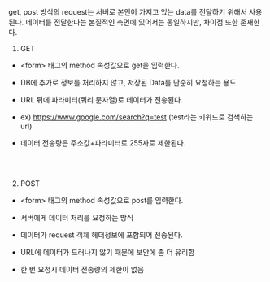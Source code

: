 ﻿get, post 방식의 request는 서버로 본인이 가지고 있는 data를 전달하기 위해서 사용된다. 데이터를 전달한다는 본질적인 측면에 있어서는 동일하지만, 차이점 또한 존재한다.

1.  GET

- \<form> 태그의 method 속성값으로 get을 입력한다.
- DB에 추가로 정보를 처리하지 않고, 저장된 Data를 단순히 요청하는 용도
-   URL 뒤에 파라미터(쿼리 문자열)로 데이터가 전송된다.
- ex) https://www.google.com/search?q=test (test라는 키워드로 검색하는 url)
- 데이터 전송량은 주소값+파라미터로 255자로 제한된다.

    
   <br>
   <br>
    
2.  POST
- \<form> 태그의 method 속성값으로 post를 입력한다.

-   서버에게 데이터 처리를 요청하는 방식

-   데이터가 request 객체 헤더정보에 포함되어 전송된다.

- URL에 데이터가 드러나지 않기 때문에 보안에 좀 더 유리함

- 한 번 요청시 데이터 전송량의 제한이 없음
